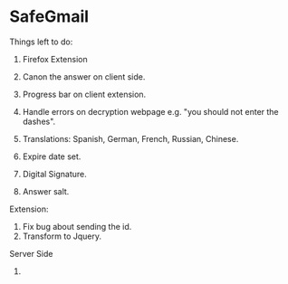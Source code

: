 SafeGmail
=========

Things left to do:

1. Firefox Extension

2. Canon the answer on client side. 

3. Progress bar on client extension.

4. Handle errors on decryption webpage e.g. "you should not enter the dashes".

5. Translations: Spanish, German, French, Russian, Chinese.

6. Expire date set.

7. Digital Signature.

8. Answer salt. 

Extension:

1. Fix bug about sending the id.
2. Transform to Jquery. 

Server Side

1.

